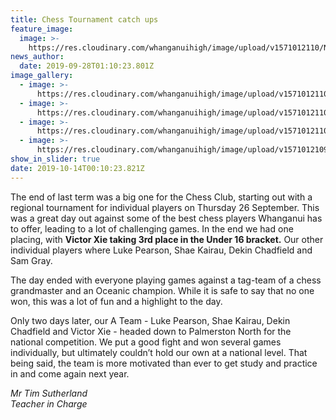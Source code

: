 ```yaml
---
title: Chess Tournament catch ups
feature_image:
  image: >-
    https://res.cloudinary.com/whanganuihigh/image/upload/v1571012110/News/69261190_572662853520666_7430735911085670400_n.jpg
news_author:
  date: 2019-09-28T01:10:23.801Z
image_gallery:
  - image: >-
      https://res.cloudinary.com/whanganuihigh/image/upload/v1571012110/News/71140194_528444917903120_5509271940625334272_n.jpg
  - image: >-
      https://res.cloudinary.com/whanganuihigh/image/upload/v1571012110/News/71188964_477905132791222_2896350018266988544_n.jpg
  - image: >-
      https://res.cloudinary.com/whanganuihigh/image/upload/v1571012110/News/71011678_428109284485989_6653822227554762752_n.jpg
  - image: >-
      https://res.cloudinary.com/whanganuihigh/image/upload/v1571012109/News/71758693_508093666589561_5261778766635466752_n.jpg
show_in_slider: true
date: 2019-10-14T00:10:23.821Z
---
```

The end of last term was a big one for the Chess Club, starting out with a regional tournament for individual players on Thursday 26 September. This was a great day out against some of the best chess players Whanganui has to offer, leading to a lot of challenging games. In the end we had one placing, with **Victor Xie taking 3rd place in the Under 16 bracket.**  Our other individual players where Luke Pearson, Shae Kairau, Dekin Chadfield and Sam Gray.

The day ended with everyone playing games against a tag-team of a chess grandmaster and an Oceanic champion. While it is safe to say that no one won, this was a lot of fun and a highlight to the day.

Only two days later, our A Team - Luke Pearson, Shae Kairau, Dekin Chadfield and Victor Xie - headed down to Palmerston North for the national competition. We put a good fight and won several games individually, but ultimately couldn’t hold our own at a national level. That being said, the team is more motivated than ever to get study and practice in and come again next year.

_Mr Tim Sutherland  
Teacher in Charge_
